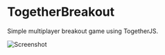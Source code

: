 # TogetherBreakout
Simple multiplayer breakout game using TogetherJS.

![Screenshot](http://i.imgur.com/SYhGsTT.png)
